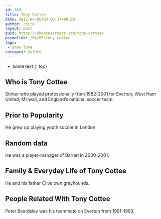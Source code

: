 ```yaml
---
id: 983
title: Tony Cottee
date: 2012-04-05T03:00:37+00:00
author: chito
layout: post
guid: https://ukdataservers.com/tony-cottee/
permalink: /04/05/tony-cottee
tags:
 - show love
category: Guides
---
```


* some text
{: toc}
          
          
## Who is  Tony Cottee
                  
                  
                  
Striker who played professionally from 1982-2001 for Everton, West Ham United, Millwall, and England&#8217;s national soccer team.
                  
                
                
                
## Prior to Popularity 
                  
                  
                  
He grew up playing youth soccer in London.
                  
                
                
                
## Random data 
                  
                  
                  
He was a player-manager of Barnet in 2000-2001.
                  
                
                
                
## Family & Everyday Life of Tony Cottee
                  
                  
                  
He and his father Clive own greyhounds.
                  
                
                
                
## People Related With  Tony Cottee
                  
                  
                  
Peter Beardsley was his teammate on Everton from 1991-1993.
                  
                
              
            
          
          
          
    
    
  
